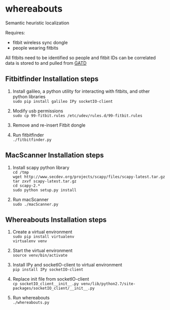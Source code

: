 whereabouts
===========

Semantic heuristic localization

Requires:
 * fitbit wireless sync dongle
 * people wearing fitbits

All fitbits need to be identified so people and fitbit IDs can be correlated
data is stored to and pulled from [GATD](https://github.com/lab11/gatd)


## Fitbitfinder Installation steps
1. Install galileo, a python utility for interacting with fitbits, and other python libraries  
    `sudo pip install galileo IPy socketIO-client`

2. Modify usb permissions  
    `sudo cp 99-fitbit.rules /etc/udev/rules.d/99-fitbit.rules`

3. Remove and re-insert Fitbit dongle

4. Run fitbitfinder  
    `./fitbitfinder.py`

## MacScanner Installation steps
1. Install scapy python library  
    `cd /tmp`  
    `wget http://www.secdev.org/projects/scapy/files/scapy-latest.tar.gz`  
    `tar zxvf scapy-latest.tar.gz`  
    `cd scapy-2.*`  
    `sudo python setup.py install`

2. Run macScanner  
    `sudo ./macScanner.py`


## Whereabouts Installation steps
1. Create a virtual environment  
    `sudo pip install virtualenv`  
    `virtualenv venv`

2. Start the virtual environment  
    `source venv/bin/activate`

3. Install IPy and socketIO-client to virtual environment  
    `pip install IPy socketIO-client`

4. Replace init file from socketIO-client  
    `cp socketIO_client__init__.py venv/lib/python2.7/site-packages/socketIO_client/__init__.py`  

5. Run whereabouts  
    `./whereabouts.py`

